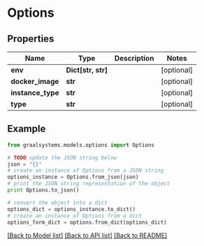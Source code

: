 # Options


## Properties

Name | Type | Description | Notes
------------ | ------------- | ------------- | -------------
**env** | **Dict[str, str]** |  | [optional] 
**docker_image** | **str** |  | [optional] 
**instance_type** | **str** |  | [optional] 
**type** | **str** |  | [optional] 

## Example

```python
from graalsystems.models.options import Options

# TODO update the JSON string below
json = "{}"
# create an instance of Options from a JSON string
options_instance = Options.from_json(json)
# print the JSON string representation of the object
print Options.to_json()

# convert the object into a dict
options_dict = options_instance.to_dict()
# create an instance of Options from a dict
options_form_dict = options.from_dict(options_dict)
```
[[Back to Model list]](../README.md#documentation-for-models) [[Back to API list]](../README.md#documentation-for-api-endpoints) [[Back to README]](../README.md)


